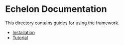 # Echelon Documentation

This directory contains guides for using the framework.

- [Installation](installation.md)
- [Tutorial](tutorial.md)


